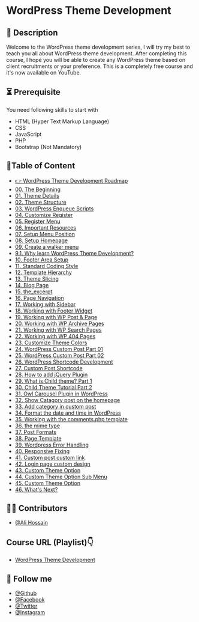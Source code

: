 # WordPress Theme Development 

## 📝 Description
Welcome to the WordPress theme development series, I will try my best to teach you all about WordPress theme development. After completing this course, I hope you will be able to create any WordPress theme based on client recruitments or your preference. This is a completely free course and it's now available on YouTube.

## ⏳ Prerequisite
You need following skills to start with
- HTML (Hyper Text Markup Language)
- CSS
- JavaScript
- PHP
- Bootstrap (Not Mandatory)

## 🎯Table of Content

 - [👉 WordPress Theme Development Roadmap](https://youtu.be/sni9ZUIJDhY)
 - [00. The Beginning](https://youtu.be/KFy5TMsG09E)
 - [01. Theme Details](https://youtu.be/4bexO2zBXWY)
 - [02. Theme Structure](https://youtu.be/f07Nz5kLqio)
 - [03. WordPress Enqueue Scripts](https://youtu.be/4aKn1w6ubnE)
 - [04. Customize Register](https://youtu.be/TrIsLwOIi-I)
 - [05. Register Menu](https://youtu.be/ZhaxSZ6RhOU)
 - [06. Important Resources](https://youtu.be/H_Pf13RMSRQ)
 - [07. Setup Menu Position](https://youtu.be/QcGGQi0Jn5Y)
 - [08. Setup Homepage](https://youtu.be/pe4TWipjqo8)
 - [09. Create a walker menu](https://youtu.be/YxlMP4aKXQg)
 - [9.1. Why learn WordPress Theme Development?](https://youtu.be/IxMdBDSMYno)
 - [10. Footer Area Setup](https://youtu.be/Quoj-DY7GeE)
 - [11. Standard Coding Style](https://youtu.be/Q5cf5ig_GxE)
 - [12. Template Hierarchy](https://youtu.be/BFT5n8TvB_U)
 - [13. Theme Slicing](https://youtu.be/obpaEk_x4B4)
 - [14. Blog Page](https://youtu.be/87kHSsIYjYQ)
 - [15. the_excerpt](https://youtu.be/e5J5ZCPqDs8)
 - [16. Page Navigation](https://youtu.be/ibbzbce84Mk)
 - [17. Working with Sidebar](https://youtu.be/YnNG8TAf3SY)
 - [18. Working with Footer Widget](https://youtu.be/Qz5hvE3jH7Q)
 - [19. Working with WP Post & Page](https://youtu.be/m70p6tVVj8o)
 - [20. Working with WP Archive Pages](https://youtu.be/5CvP71HKfW0)
 - [21. Working with WP Search Pages](https://youtu.be/QUJaH1pzeXk)
 - [22. Working with WP 404 Pages](https://youtu.be/A1_tXz3zSuw)
 - [23. Customize Theme Colors](https://youtu.be/8WNadXlIn0M)
 - [24. WordPress Custom Post Part 01](https://youtu.be/OhatttkHWIo)
 - [25. WordPress Custom Post Part 02](https://youtu.be/RFqXYSaIvHM)
 - [26. WordPress Shortcode Development](https://youtu.be/BgLZZCZ8qdA)
 - [27. Custom Post Shortcode](https://youtu.be/lc8ph8f86s8)
 - [28. How to add jQuery Plugin](https://youtu.be/iDazAFWI1K0)
 - [29. What is Child theme? Part 1](https://youtu.be/FCaZ0EXMCJw)
 - [30. Child Theme Tutorial Part 2](https://youtu.be/TnlvzgztZCs)
 - [31. Owl Carousel Plugin in WordPress](https://youtu.be/f2gy57CNf6c)
 - [32. Show Catagory post on the homepage](https://youtu.be/ThYIRnkK7dE)
 - [33. Add category in custom post](https://youtu.be/_cn1upRw2c4)
 - [34. Format the date and time in WordPress](https://youtu.be/V-On8rQ1sGk)
 - [35. Working with the comments.php template](https://youtu.be/Lz3KPIkZ7i8)
 - [36. the mime type](https://youtu.be/dO1-CylHdJw)
 - [37. Post Formats](https://youtu.be/u8J5LEYmeMk)
 - [38. Page Template](https://youtu.be/q777alqFa0Y)
 - [39. Wordpress Error Handling](https://youtu.be/o6TStempums)
 - [40. Responsive Fixing](https://youtu.be/gk9t1wl-SWU)
 - [41. Custom post custom link](https://youtu.be/y799BVFA-rk)
 - [42. Login page custom design](https://youtu.be/LbZsxErSnKA)
 - [43. Custom Theme Option](https://youtu.be/4eu_KOliqJM)
 - [44. Custom Theme Option Sub Menu](https://youtu.be/h9TkSi_2U08)
 - [45. Custom Theme Option](https://youtu.be/mbHcNtkNtA4)
 - [46. What's Next?](https://youtu.be/FruOXZbnyLM)


## 🧑‍💻 Contributors
- [@Ali Hossain](https://github.com/shovoalways/)


## Course URL (Playlist)👇
 - [WordPress Theme Development ](https://www.youtube.com/watch?v=KFy5TMsG09E&list=PLSNRR4BKcowD6A-U_ll9ayJWqOEz3XD8l)


## 🥰 Follow me
- [@Github](https://github.com/shovoalways/) 
- [@Facebook](https://facebook.com/shovoalways/) 
- [@Twitter](https://twitter.com/shovoalways/) 
- [@Instagram](https://instagram.com/shovoalways/) 

